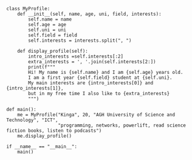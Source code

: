     class MyProfile:
        def __init__(self, name, age, uni, field, interests):
            self.name = name
            self.age = age
            self.uni = uni
            self.field = field
            self.interests = interests.split(", ")

        def display_profile(self):
            intro_interests =self.interests[:2]
            extra_interests = ', '.join(self.interests[2:])
            print(f"""
            Hi! My name is {self.name} and I am {self.age} years old.
            I am a first year {self.field} student at {self.uni}.
            My main interests are {intro_interests[0]} and {intro_interests[1]}, 
            but in my free time I also like to {extra_interests}
            """)

    def main():
        me = MyProfile("Kinga", 20, "AGH University of Science and Technology", "ICT",
                       "programming, networks, powerlift, read science fiction books, listen to podcasts")
        me.display_profile()

    if __name__ == "__main__":
        main()
  


